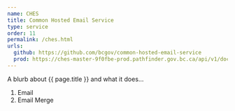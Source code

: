 ```yaml
---
name: CHES
title: Common Hosted Email Service
type: service
order: 11
permalink: /ches.html
urls:
  github: https://github.com/bcgov/common-hosted-email-service
  prod: https://ches-master-9f0fbe-prod.pathfinder.gov.bc.ca/api/v1/docs
---
```

<a id="{{ page.name }}"></a>
A blurb about {{ page.title }} and what it does...  
1. Email
1. Email Merge

